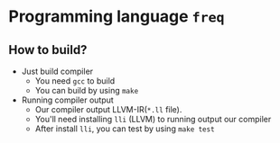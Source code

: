 # Programming language `freq`

## How to build?

- Just build compiler
  - You need `gcc` to build
  - You can build by using `make`
- Running compiler output
  - Our compiler output LLVM-IR(`*.ll` file).
  - You'll need installing `lli` (LLVM) to running output our compiler
  - After install `lli`, you can test by using `make test`
